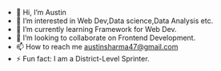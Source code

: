 - 👋 Hi, I’m Austin
- 👀 I’m interested in Web Dev,Data science,Data Analysis etc.
- 🌱 I’m currently learning Framework for Web Dev.
- 💞️ I’m looking to collaborate on Frontend Development.
- 📫 How to reach me austinsharma47@gmail.com
- ⚡ Fun fact: I am a District-Level Sprinter.

<!---
austin676/austin676 is a ✨ special ✨ repository because its `README.md` (this file) appears on your GitHub profile.
You can click the Preview link to take a look at your changes.
--->
